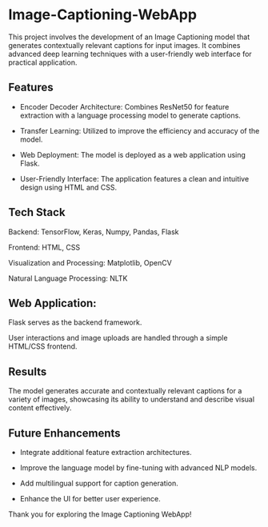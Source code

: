 # Image-Captioning-WebApp

This project involves the development of an Image Captioning model that generates contextually relevant captions for input images. It combines advanced deep learning techniques with a user-friendly web interface for practical application.

## Features

- Encoder Decoder Architecture: Combines ResNet50 for feature extraction with a language processing model to generate captions.

- Transfer Learning: Utilized to improve the efficiency and accuracy of the model.

- Web Deployment: The model is deployed as a web application using Flask.

- User-Friendly Interface: The application features a clean and intuitive design using HTML and CSS.

## Tech Stack

Backend: TensorFlow, Keras, Numpy, Pandas, Flask

Frontend: HTML, CSS

Visualization and Processing: Matplotlib, OpenCV

Natural Language Processing: NLTK

## Web Application:

Flask serves as the backend framework.

User interactions and image uploads are handled through a simple HTML/CSS frontend.

## Results

The model generates accurate and contextually relevant captions for a variety of images, showcasing its ability to understand and describe visual content effectively.

## Future Enhancements

- Integrate additional feature extraction architectures.

- Improve the language model by fine-tuning with advanced NLP models.

- Add multilingual support for caption generation.

- Enhance the UI for better user experience.

Thank you for exploring the Image Captioning WebApp! 
